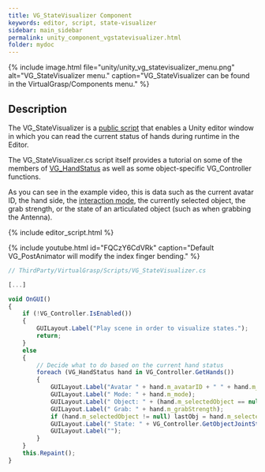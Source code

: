 ```yaml
---
title: VG_StateVisualizer Component
keywords: editor, script, state-visualizer
sidebar: main_sidebar
permalink: unity_component_vgstatevisualizer.html
folder: mydoc
---
```


{% include image.html file="unity/unity_vg_statevisualizer_menu.png" alt="VG_StateVisualizer menu." caption="VG_StateVisualizer can be found in the VirtualGrasp/Components menu." %}

## Description

The VG_StateVisualizer is a <a href="#" data-toggle="tooltip" data-original-title="{{site.data.glossary.VGPublicScript}}">public script</a> that enables a Unity editor window in which you can read the current status of hands during runtime in the Editor. 

The VG_StateVisualizer.cs script itself provides a tutorial on some of the members of [VG_HandStatus](unity_component_vghandstatus.html) as well as some object-specific VG_Controller functions. 

As you can see in the example video, this is data such as the current avatar ID, the hand side, the [interaction mode](virtualgrasp_unityapi.html#vg_interactionmode), the currently selected object, the grab strength, or the state of an articulated object (such as when grabbing the Antenna).

{% include editor_script.html %}

{% include youtube.html id="FQCzY6CdVRk" caption="Default VG_PostAnimator will modify the index finger bending." %}

```js
// ThirdParty/VirtualGrasp/Scripts/VG_StateVisualizer.cs

[...]

void OnGUI()
{
    if (!VG_Controller.IsEnabled())
    {
        GUILayout.Label("Play scene in order to visualize states.");
        return;
    }
    else
    {
        // Decide what to do based on the current hand status
        foreach (VG_HandStatus hand in VG_Controller.GetHands())
        {
            GUILayout.Label("Avatar " + hand.m_avatarID + " " + hand.m_side + ": ", EditorStyles.boldLabel);
            GUILayout.Label(" Mode: " + hand.m_mode);
            GUILayout.Label(" Object: " + (hand.m_selectedObject == null ? "None" : hand.m_selectedObject.name));
            GUILayout.Label(" Grab: " + hand.m_grabStrength);
            if (hand.m_selectedObject != null) lastObj = hand.m_selectedObject;
            GUILayout.Label(" State: " + VG_Controller.GetObjectJointState(lastObj));
            GUILayout.Label("");
        }
    }
    this.Repaint();
}
````

